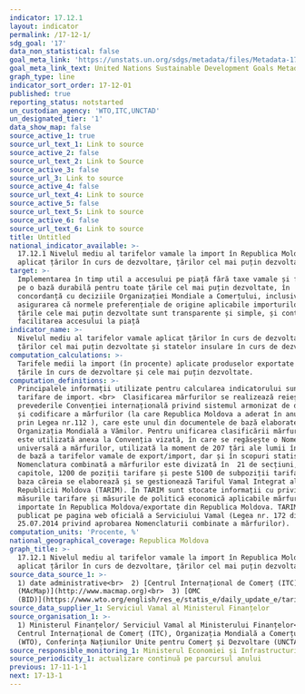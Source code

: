 ```yaml
---
indicator: 17.12.1
layout: indicator
permalink: /17-12-1/
sdg_goal: '17'
data_non_statistical: false
goal_meta_link: 'https://unstats.un.org/sdgs/metadata/files/Metadata-17-12-01.pdf'
goal_meta_link_text: United Nations Sustainable Development Goals Metadata (pdf 468kB)
graph_type: line
indicator_sort_order: 17-12-01
published: true
reporting_status: notstarted
un_custodian_agency: 'WTO,ITC,UNCTAD'
un_designated_tier: '1'
data_show_map: false
source_active_1: true
source_url_text_1: Link to source
source_active_2: false
source_url_text_2: Link to Source
source_active_3: false
source_url_3: Link to source
source_active_4: false
source_url_text_4: Link to source
source_active_5: false
source_url_text_5: Link to source
source_active_6: false
source_url_text_6: Link to source
title: Untitled
national_indicator_available: >-
  17.12.1 Nivelul mediu al tarifelor vamale la import în Republica Moldova
  aplicat țărilor în curs de dezvoltare, țărilor cel mai puțin dezvoltate
target: >-
  Implementarea în timp util a accesului pe piață fără taxe vamale și fără cote
  pe o bază durabilă pentru toate țările cel mai puțin dezvoltate, în
  concordanță cu deciziile Organizației Mondiale a Comerțului, inclusiv prin
  asigurarea că normele preferențiale de origine aplicabile importurilor din
  țările cele mai puțin dezvoltate sunt transparente și simple, și contribuie la
  facilitarea accesului la piață
indicator_name: >-
  Nivelul mediu al tarifelor vamale aplicat țărilor în curs de dezvoltare,
  țărilor cel mai puțin dezvoltate și statelor insulare în curs de dezvoltare
computation_calculations: >-
  Tarifele medii la import (în procente) aplicate produselor exportate din
  țările în curs de dezvoltare și cele mai puțin dezvoltate.
computation_definitions: >-
  Principalele informații utilizate pentru calcularea indicatorului sunt datele
  tarifare de import. <br>  Clasificarea mărfurilor se realizează reieșind din
  prevederile Convenției internațională privind sistemul armonizat de descriere
  și codificare a mărfurilor (la care Republica Moldova a aderat în anul 2004
  prin Legea nr.112 ), care este unul din documentele de bază elaborate de
  Organizația Mondială a Vămilor. Pentru unificarea clasificării mărfurilor,
  este utilizată anexa la Convenția vizată, în care se regăsește o Nomenclatură
  universală a mărfurilor, utilizată la moment de 207 țări ale lumii în calitate
  de bază a tarifelor vamale de export/import, dar și în scopuri statistice.
  Nomenclatura combinată a mărfurilor este divizată în  21 de secțiuni, 97
  capitole, 1200 de poziții tarifare și peste 5100 de subpoziții tarifare, în
  baza căreia se elaborează și se gestionează Tariful Vamal Integrat al
  Republicii Moldova (TARIM). În TARIM sunt stocate informații cu privire la
  măsurile tarifare și măsurile de politică economică aplicabile mărfurilor
  importate în Republica Moldova/exportate din Republica Moldova. TARIM-ul este
  publicat pe pagina web oficială a Serviciului Vamal (Legea nr. 172 din 
  25.07.2014 privind aprobarea Nomenclaturii combinate a mărfurilor).
computation_units: 'Procente, %'
national_geographical_coverage: Republica Moldova
graph_title: >-
  17.12.1 Nivelul mediu al tarifelor vamale la import în Republica Moldova
  aplicat țărilor în curs de dezvoltare, țărilor cel mai puțin dezvoltate
source_data_source_1: >-
  1) date administrative<br>  2) [Centrul Internațional de Comerț (ITC)
  (MAcMap)](http://www.macmap.org)<br>  3) [OMC
  (BID)](https://www.wto.org/english/res_e/statis_e/daily_update_e/tariff_profiles/MD_E.pdf)
source_data_supplier_1: Serviciul Vamal al Ministerul Finanțelor
source_organisation_1: >-
  1) Ministerul Finanțelor/ Serviciul Vamal al Ministerului Finanțelor<br>  2)
  Centrul Internațional de Comerț (ITC), Organizația Mondială a Comerțului
  (WTO), Conferința Națiunilor Unite pentru Comerț și Dezvoltare (UNCTAD)
source_responsible_monitoring_1: Ministerul Economiei și Infrastructurii
source_periodicity_1: actualizare continuă pe parcursul anului
previous: 17-11-1-1
next: 17-13-1
---
```

